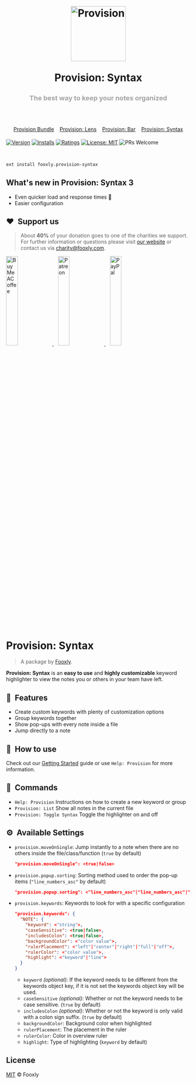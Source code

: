 <h1 align="center">
  <p align="center">
    <a title="Provision" href="https://marketplace.visualstudio.com/items?itemName=fooxly.provision-syntax">
      <img src="https://developer.fooxly.com/provision/assets/images/icon.png" alt="Provision" height="150" />
    </a>
  </p>
  <p>Provision: Syntax</p>
  <p style="color: #A2A2A2; font-size: 18px;">The best way to keep your notes organized</p>
  <br>
  <p style="color: #3366BB; font-size: 14px; font-weight: normal;">
    <a href="https://marketplace.visualstudio.com/items?itemName=fooxly.provision">Provision Bundle</a>&nbsp;&nbsp;&nbsp;
    <a href="https://marketplace.visualstudio.com/items?itemName=fooxly.provision-lens">Provision: Lens</a>&nbsp;&nbsp;&nbsp;
    <a href="https://marketplace.visualstudio.com/items?itemName=fooxly.provision-bar">Provision: Bar</a>&nbsp;&nbsp;&nbsp;
    <a href="https://marketplace.visualstudio.com/items?itemName=fooxly.provision-syntax">Provision: Syntax</a>
  </p>
</h1>

[![Version](https://vsmarketplacebadge.apphb.com/version-short/fooxly.provision-syntax.svg)](https://marketplace.visualstudio.com/items?itemName=fooxly.provision-syntax)
[![Installs](https://vsmarketplacebadge.apphb.com/installs-short/fooxly.provision-syntax.svg)](https://marketplace.visualstudio.com/items?itemName=fooxly.provision-syntax)
[![Ratings](https://vsmarketplacebadge.apphb.com/rating-short/fooxly.provision-syntax.svg)](https://marketplace.visualstudio.com/items?itemName=fooxly.provision-syntax)
[![License: MIT](https://img.shields.io/badge/License-MIT-brightgreen.svg)](https://github.com/Fooxly/vscode-provision-syntax/blob/master/LICENSE)
![PRs Welcome](https://img.shields.io/badge/PRs-welcome-brightgreen.svg)

<br />

```sh
ext install fooxly.provision-syntax
```

## What's new in Provision: Syntax 3

* Even quicker load and response times 🚀
* Easier configuration

## :heart:&nbsp; Support us

> About **40%** of your donation goes to one of the charities we support. For further information or questions please visit [our website](https://www.fooxly.com/charity) or contact us via [charity@fooxly.com](mailto:charity@fooxly.com).

<p>
  <a title="BuyMeACoffee" href="https://www.buymeacoffee.com/fooxly">
    <img src="https://developer.fooxly.com/general/assets/images/buymeacoffee.png" alt="BuyMeACoffee" width="25%" style="max-width: 180px" />
  </a>&nbsp;&nbsp;
  <a title="Patreon" href="https://www.patreon.com/fooxly">
    <img src="https://developer.fooxly.com/general/assets/images/patreon.png" alt="Patreon" width="25%" style="max-width: 180px"/>
  </a>&nbsp;&nbsp;
  <a title="PayPal" href="https://www.paypal.com/cgi-bin/webscr?cmd=_s-xclick&hosted_button_id=3GEYSYZFXV9GE">
    <img src="https://developer.fooxly.com/general/assets/images/paypal.png" alt="PayPal" width="25%" style="max-width: 180px" />
  </a>
</p>

<br/>

# Provision: Syntax

> A package by [Fooxly](https://www.fooxly.com).

**Provision: Syntax** is an **easy to use** and **highly customizable** keyword highlighter
to view the notes you or others in your team have left.

## 📐 &nbsp;Features

* Create custom keywords with plenty of customization options
* Group keywords together
* Show pop-ups with every note inside a file
* Jump directly to a note

## 📙 &nbsp;How to use

Check out our [Getting Started](https://developer.fooxly.com/extensions/provision/guide) guide or use `Help: Provision` for more information.

## 📕 &nbsp;Commands

* `Help: Provision` Instructions on how to create a new keyword or group
* `Provision: List` Show all notes in the current file
* `Provision: Toggle Syntax` Toggle the highlighter on and off

## ⚙️ &nbsp;Available Settings

* `provision.moveOnSingle`: Jump instantly to a note when there are no others inside the file/class/function (`true` by default)

  ```json
  "provision.moveOnSingle": <true|false>
  ```

* `provision.popup.sorting`: Sorting method used to order the pop-up items (`"line_numbers_asc"` by default)

  ```json
  "provision.popup.sorting": <"line_numbers_asc"|"line_numbers_asc"|"category">
  ```

* `provision.keywords`: Keywords to look for with a specific configuration

  ```json
  "provision.keywords": {
    "NOTE": {
      "keyword": <"string">,
      "caseSensitive": <true|false>,
      "includesColon": <true|false>,
      "backgroundColor": <"color value">,
      "rulerPlacement": <"left"|"center"|"right"|"full"|"off">,
      "rulerColor": <"color value">,
      "highlight": <"keyword"|"line">
    }
  }
  ```

  * `keyword` *(optional)*: If the keyword needs to be different from the keywords object key, if it is not set the keywords object key will be used.
  * `caseSensitive` *(optional)*: Whether or not the keyword needs to be case sensitive. (`true` by default)
  * `includesColon` *(optional)*: Whether or not the keyword is only valid with a colon sign suffix. (`true` by default)
  * `backgroundColor`: Background color when highlighted
  * `rulerPlacement`: The placement in the ruler
  * `rulerColor`: Color in overview ruler
  * `highlight`: Type of highlighting (`keyword` by default)

## License

[MIT](https://github.com/Fooxly/vscode-provision-syntax/blob/master/LICENSE) &copy; Fooxly
